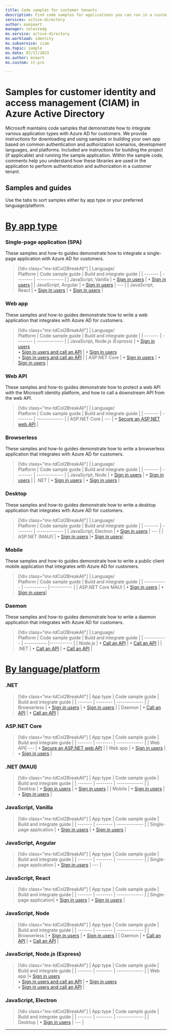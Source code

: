 ```yaml
---
title: Code samples for customer tenants
description: Find code samples for applications you can run in a customer tenant. Find samples by app type or language.
services: active-directory
author: msmimart
manager: celestedg
ms.service: active-directory
ms.workload: identity
ms.subservice: ciam
ms.topic: sample
ms.date: 07/17/2023
ms.author: mimart
ms.custom: it-pro

---
```


# Samples for customer identity and access management (CIAM) in Azure Active Directory

Microsoft maintains code samples that demonstrate how to integrate various application types with Azure AD for customers. We provide instructions for downloading and using samples or building your own app based on common authentication and authorization scenarios, development languages, and platforms. Included are instructions for building the project (if applicable) and running the sample application. Within the sample code, comments help you understand how these libraries are used in the application to perform authentication and authorization in a customer tenant.

## Samples and guides

Use the tabs to sort samples either by app type or your preferred language/platform.

# [**By app type**](#tab/apptype)

### Single-page application (SPA)

These samples and how-to guides demonstrate how to integrate a single-page application with Azure AD for customers.

> [!div class="mx-tdCol2BreakAll"]
> | Language/<br/>Platform | Code sample guide | Build and integrate guide  |
> | ------- | -------- | ------------- |
> | JavaScript, Vanilla | &#8226; [Sign in users](how-to-single-page-app-vanillajs-sample-sign-in.md) | &#8226; [Sign in users](how-to-single-page-app-vanillajs-prepare-tenant.md) |
> | JavaScript, Angular | &#8226; [Sign in users](how-to-single-page-application-angular-sample.md) |  ---  |
> | JavaScript, React | &#8226; [Sign in users](how-to-single-page-application-react-sample.md) | &#8226; [Sign in users](how-to-single-page-application-react-prepare-tenant.md)   |

### Web app

These samples and how-to guides demonstrate how to write a web application that integrates with Azure AD for customers.

> [!div class="mx-tdCol2BreakAll"]
> | Language/<br/>Platform | Code sample guide | Build and integrate guide  |
> | ------- | -------- | ------------- | 
> | JavaScript, Node.js (Express) | &#8226; [Sign in users](how-to-web-app-node-sample-sign-in.md)<br/> &#8226; [Sign in users and call an API](how-to-web-app-node-sample-sign-in-call-api.md)  |  &#8226; [Sign in users](tutorial-web-app-node-sign-in-prepare-tenant.md)<br/> &#8226; [Sign in users and call an API](how-to-web-app-node-sign-in-call-api-overview.md)  |
> | ASP.NET Core | &#8226; [Sign in users](how-to-web-app-dotnet-sample-sign-in.md)   | &#8226; [Sign in users](how-to-web-app-dotnet-sign-in-prepare-tenant.md)   |

### Web API

These samples and how-to guides demonstrate how to protect a web API with the Microsoft identity platform, and how to call a downstream API from the web API.

> [!div class="mx-tdCol2BreakAll"]
> | Language/<br/>Platform | Code sample guide | Build and integrate guide  |
> | ------- | -------- | ------------- |
> | ASP.NET Core | ---  | &#8226; [Secure an ASP.NET web API](tutorial-protect-web-api-dotnet-core-build-app.md)   |

###  Browserless

These samples and how-to guides demonstrate how to write a browserless application that integrates with Azure AD for customers.

> [!div class="mx-tdCol2BreakAll"]
> | Language/<br/>Platform | Code sample guide | Build and integrate guide  |
> | ------- | -------- | ------------- | 
> | JavaScript, Node | &#8226; [Sign in users](how-to-browserless-app-node-sample-sign-in.md)   | &#8226; [Sign in users](how-to-browserless-app-node-sign-in-overview.md )   |
> | .NET | &#8226; [Sign in users](how-to-browserless-app-dotnet-sample-sign-in.md)  | &#8226; [Sign in users](./tutorial-browserless-app-dotnet-sign-in-prepare-tenant.md)   |


### Desktop

These samples and how-to guides demonstrate how to write a desktop application that integrates with Azure AD for customers.

> [!div class="mx-tdCol2BreakAll"]
> | Language/<br/>Platform | Code sample guide | Build and integrate guide  |
> | ------- | -------- | ------------- | 
> | JavaScript, Electron | &#8226; [Sign in users](how-to-desktop-app-electron-sample-sign-in.md) | ---   |
> | ASP.NET (MAUI) | &#8226; [Sign in users](how-to-desktop-app-maui-sample-sign-in.md) |&#8226; [Sign in users](tutorial-desktop-app-maui-sign-in-prepare-tenant.md)|

### Mobile

These samples and how-to guides demonstrate how to write a public client mobile application that integrates with Azure AD for customers.

> [!div class="mx-tdCol2BreakAll"]
> | Language/<br/>Platform | Code sample guide | Build and integrate guide |
> | ----------- | ----------- |----------- |
> | ASP.NET Core MAUI | &#8226; [Sign in users](how-to-mobile-app-maui-sample-sign-in.md) | &#8226; [Sign in users](tutorial-mobile-app-maui-sign-in-prepare-tenant.md)|

### Daemon

These samples and how-to guides demonstrate how to write a daemon application that integrates with Azure AD for customers.

> [!div class="mx-tdCol2BreakAll"]
> | Language/<br/>Platform | Code sample guide | Build and integrate guide |
> | ----------- | ----------- |----------- |
> | Node.js | &#8226; [Call an API](how-to-daemon-node-sample-call-api.md) |  &#8226; [Call an API](tutorial-daemon-node-call-api-prepare-tenant.md)  |
> | .NET |  &#8226; [Call an API](sample-daemon-dotnet-call-api.md)  |  &#8226; [Call an API](tutorial-daemon-dotnet-call-api-prepare-tenant.md)  |


# [**By language/platform**](#tab/language)

### .NET

> [!div class="mx-tdCol2BreakAll"]
> | App type | Code sample guide | Build and integrate guide  |
> | ------- | -------- | ------------- |
> | Browserless | &#8226; [Sign in users](how-to-browserless-app-dotnet-sample-sign-in.md)  | &#8226; [Sign in users](./tutorial-browserless-app-dotnet-sign-in-prepare-tenant.md)   |
> | Daemon |  &#8226; [Call an API](sample-daemon-dotnet-call-api.md)  | &#8226; [Call an API](tutorial-daemon-dotnet-call-api-prepare-tenant.md)   |


### ASP.NET Core

> [!div class="mx-tdCol2BreakAll"]
> | App type | Code sample guide | Build and integrate guide  |
> | ------- | -------- | ------------- | 
> | Web API| ---  | &#8226; [Secure an ASP.NET web API](tutorial-protect-web-api-dotnet-core-build-app.md)   |
> | Web app | &#8226; [Sign in users](how-to-web-app-dotnet-sample-sign-in.md)   | &#8226; [Sign in users](how-to-web-app-dotnet-sign-in-prepare-tenant.md)   |

### .NET (MAUI)

> [!div class="mx-tdCol2BreakAll"]
> | App type | Code sample guide | Build and integrate guide  |
> | ------- | -------- | ------------- |
> | Desktop | &#8226; [Sign in users](how-to-desktop-app-maui-sample-sign-in.md) | &#8226; [Sign in users](tutorial-desktop-app-maui-sign-in-prepare-tenant.md)   |
> | Mobile |  &#8226; [Sign in users](how-to-mobile-app-maui-sample-sign-in.md) | &#8226; [Sign in users](tutorial-mobile-app-maui-sign-in-prepare-tenant.md)   |


### JavaScript, Vanilla

> [!div class="mx-tdCol2BreakAll"]
> | App type | Code sample guide | Build and integrate guide  |
> | ------- | -------- | ------------- |
> | Single-page application | &#8226; [Sign in users](how-to-single-page-app-vanillajs-sample-sign-in.md) | &#8226; [Sign in users](how-to-single-page-app-vanillajs-prepare-tenant.md) |

### JavaScript, Angular

> [!div class="mx-tdCol2BreakAll"]
> | App type | Code sample guide | Build and integrate guide  |
> | ------- | -------- | ------------- |
> | Single-page application | &#8226; [Sign in users](how-to-single-page-application-angular-sample.md) |  ---  |

### JavaScript, React

> [!div class="mx-tdCol2BreakAll"]
> | App type | Code sample guide | Build and integrate guide  |
> | ------- | -------- | ------------- |
> | Single-page application| &#8226; [Sign in users](how-to-single-page-application-react-sample.md) | &#8226; [Sign in users](how-to-single-page-application-react-prepare-tenant.md)   |

### JavaScript, Node

> [!div class="mx-tdCol2BreakAll"]
> | App type | Code sample guide | Build and integrate guide  |
> | ------- | -------- | ------------- |
> | Browserless | &#8226; [Sign in users](how-to-browserless-app-node-sample-sign-in.md)   | &#8226; [Sign in users](how-to-browserless-app-node-sign-in-overview.md )   |
> | Daemon | &#8226; [Call an API](how-to-daemon-node-sample-call-api.md) |  &#8226; [Call an API](how-to-daemon-node-call-api-overview.md)  |


### JavaScript, Node.js (Express)

> [!div class="mx-tdCol2BreakAll"]
> | App type | Code sample guide | Build and integrate guide  |
> | ------- | -------- | ------------- |
> | Web app |&#8226; [Sign in users](how-to-web-app-node-sample-sign-in.md)<br/> &#8226; [Sign in users and call an API](how-to-web-app-node-sample-sign-in-call-api.md)  | &#8226; [Sign in users](tutorial-web-app-node-sign-in-prepare-tenant.md)<br/> &#8226; [Sign in users and call an API](how-to-web-app-node-sign-in-call-api-overview.md)   |

### JavaScript, Electron

> [!div class="mx-tdCol2BreakAll"]
> | App type | Code sample guide | Build and integrate guide  |
> | ------- | -------- | ------------- |
> | Desktop | &#8226; [Sign in users](how-to-desktop-app-electron-sample-sign-in.md) | ---   |

---